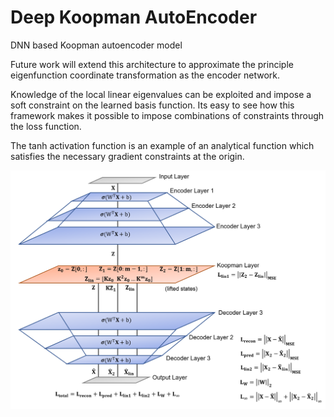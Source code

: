 # Deep Koopman AutoEncoder
DNN based Koopman autoencoder model


Future work will extend this architecture to approximate the principle eigenfunction coordinate transformation as the encoder network.

Knowledge of the local linear eigenvalues can be exploited and impose a soft constraint on the learned basis function. 
Its easy to see how this framework makes it possible to impose combinations of constraints through the loss function. 


The tanh activation function is an example of an analytical function which satisfies the necessary gradient constraints at the origin.


![alt text](./images/NetworkArch.png)
